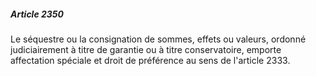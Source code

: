 ##### Article 2350

Le séquestre ou la consignation de sommes, effets ou valeurs, ordonné judiciairement à titre de garantie ou à titre conservatoire, emporte affectation spéciale et droit de préférence au sens de l'article 2333.

